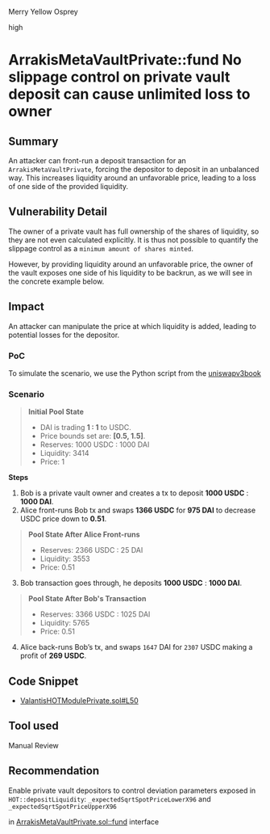 Merry Yellow Osprey

high

# ArrakisMetaVaultPrivate::fund No slippage control on private vault deposit can cause unlimited loss to owner

## Summary

An attacker can front-run a deposit transaction for an `ArrakisMetaVaultPrivate`, forcing the depositor to deposit in an unbalanced way. This increases liquidity around an unfavorable price, leading to a loss of one side of the provided liquidity.

## Vulnerability Detail

The owner of a private vault has full ownership of the shares of liquidity, so they are not even calculated explicitly. It is thus not possible to quantify the slippage control as a `minimum amount of shares minted`.  

However, by providing liquidity around an unfavorable price, the owner of the vault exposes one side of his liquidity to be backrun, as we will see in the concrete example below.

## Impact

An attacker can manipulate the price at which liquidity is added, leading to potential losses for the depositor.

### PoC

To simulate the scenario, we use the Python script from the [uniswapv3book](https://uniswapv3book.com/milestone_1/calculating-liquidity.html?highlight=calculate#liquidity-amount-calculation)

### Scenario

> **Initial Pool State**
> - DAI is trading **1 : 1** to USDC.
> - Price bounds set are: **[0.5, 1.5]**.
> - Reserves: 1000 USDC : 1000 DAI
> - Liquidity: 3414
> - Price: 1

**Steps**

1. Bob is a private vault owner and creates a tx to deposit **1000 USDC** : **1000 DAI**.
2. Alice front-runs Bob tx and swaps **1366 USDC** for **975 DAI** to decrease USDC price down to **0.51**.

> **Pool State After Alice Front-runs**
> 
> - Reserves: 2366 USDC : 25 DAI
> - Liquidity: 3553
> - Price: 0.51


3. Bob transaction goes through, he deposits **1000 USDC** : **1000 DAI**.

> **Pool State After Bob's Transaction**
> 
> - Reserves: 3366 USDC : 1025 DAI
> - Liquidity: 5765
> - Price: 0.51
> 

4. Alice back-runs Bob’s tx, and swaps `1647` DAI for `2307` USDC making a profit of **269 USDC**.

## Code Snippet

- [ValantisHOTModulePrivate.sol#L50](https://github.com/sherlock-audit/2024-03-arrakis/blob/64a7dc6ccb5de2824870474a9f35fd3386669e89/arrakis-modular/src/modules/ValantisHOTModulePrivate.sol#L50)

## Tool used

Manual Review

## Recommendation

Enable private vault depositors to control deviation parameters exposed in `HOT::depositLiquidity`:
`_expectedSqrtSpotPriceLowerX96` and
`_expectedSqrtSpotPriceUpperX96`

in [ArrakisMetaVaultPrivate.sol::fund](https://github.com/sherlock-audit/2024-03-arrakis/blob/main/arrakis-modular/src/ArrakisMetaVaultPrivate.sol#L52-L55) interface
